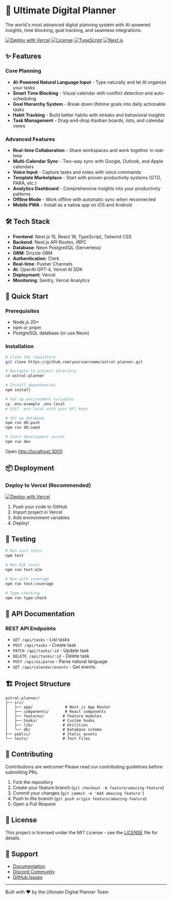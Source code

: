 # 🚀 Ultimate Digital Planner

The world's most advanced digital planning system with AI-powered insights, time blocking, goal tracking, and seamless integrations.

[![Deploy with Vercel](https://vercel.com/button)](https://vercel.com/new/clone?repository-url=https://github.com/yourusername/astral-planner)
[![License](https://img.shields.io/badge/license-MIT-blue.svg)](LICENSE)
[![TypeScript](https://img.shields.io/badge/TypeScript-5.5-blue)](https://www.typescriptlang.org/)
[![Next.js](https://img.shields.io/badge/Next.js-15.0-black)](https://nextjs.org/)

## ✨ Features

### Core Planning
- **AI-Powered Natural Language Input** - Type naturally and let AI organize your tasks
- **Smart Time Blocking** - Visual calendar with conflict detection and auto-scheduling
- **Goal Hierarchy System** - Break down lifetime goals into daily actionable tasks
- **Habit Tracking** - Build better habits with streaks and behavioral insights
- **Task Management** - Drag-and-drop Kanban boards, lists, and calendar views

### Advanced Features
- **Real-time Collaboration** - Share workspaces and work together in real-time
- **Multi-Calendar Sync** - Two-way sync with Google, Outlook, and Apple calendars
- **Voice Input** - Capture tasks and notes with voice commands
- **Template Marketplace** - Start with proven productivity systems (GTD, PARA, etc.)
- **Analytics Dashboard** - Comprehensive insights into your productivity patterns
- **Offline Mode** - Work offline with automatic sync when reconnected
- **Mobile PWA** - Install as a native app on iOS and Android

## 🛠️ Tech Stack

- **Frontend**: Next.js 15, React 18, TypeScript, Tailwind CSS
- **Backend**: Next.js API Routes, tRPC
- **Database**: Neon PostgreSQL (Serverless)
- **ORM**: Drizzle ORM
- **Authentication**: Clerk
- **Real-time**: Pusher Channels
- **AI**: OpenAI GPT-4, Vercel AI SDK
- **Deployment**: Vercel
- **Monitoring**: Sentry, Vercel Analytics

## 🚀 Quick Start

### Prerequisites
- Node.js 20+
- npm or pnpm
- PostgreSQL database (or use Neon)

### Installation

```bash
# Clone the repository
git clone https://github.com/yourusername/astral-planner.git

# Navigate to project directory
cd astral-planner

# Install dependencies
npm install

# Set up environment variables
cp .env.example .env.local
# Edit .env.local with your API keys

# Set up database
npm run db:push
npm run db:seed

# Start development server
npm run dev
```

Open [http://localhost:3000](http://localhost:3000)

## 📦 Deployment

### Deploy to Vercel (Recommended)

[![Deploy with Vercel](https://vercel.com/button)](https://vercel.com/new/clone?repository-url=https://github.com/yourusername/astral-planner)

1. Push your code to GitHub
2. Import project in Vercel
3. Add environment variables
4. Deploy!

## 🧪 Testing

```bash
# Run unit tests
npm test

# Run E2E tests
npm run test:e2e

# Run with coverage
npm run test:coverage

# Type checking
npm run type-check
```

## 📖 API Documentation

### REST API Endpoints

- `GET /api/tasks` - List tasks
- `POST /api/tasks` - Create task
- `PATCH /api/tasks/:id` - Update task
- `DELETE /api/tasks/:id` - Delete task
- `POST /api/ai/parse` - Parse natural language
- `GET /api/calendar/events` - Get events

## 🏗️ Project Structure

```
astral-planner/
├── src/
│   ├── app/              # Next.js App Router
│   ├── components/       # React components
│   ├── features/        # Feature modules
│   ├── hooks/           # Custom hooks
│   ├── lib/             # Utilities
│   └── db/              # Database schema
├── public/              # Static assets
└── tests/               # Test files
```

## 🤝 Contributing

Contributions are welcome! Please read our contributing guidelines before submitting PRs.

1. Fork the repository
2. Create your feature branch (`git checkout -b feature/amazing-feature`)
3. Commit your changes (`git commit -m 'Add amazing feature'`)
4. Push to the branch (`git push origin feature/amazing-feature`)
5. Open a Pull Request

## 📄 License

This project is licensed under the MIT License - see the [LICENSE](LICENSE) file for details.

## 💬 Support

- [Documentation](https://docs.astralplanner.com)
- [Discord Community](https://discord.gg/astralplanner)
- [GitHub Issues](https://github.com/yourusername/astral-planner/issues)

---

Built with ❤️ by the Ultimate Digital Planner Team
